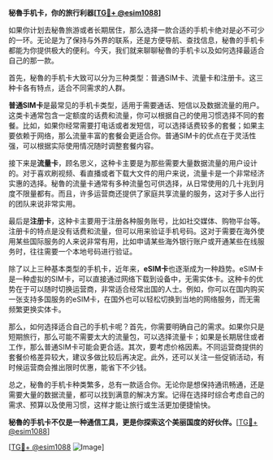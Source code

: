 **秘魯手机卡，你的旅行利器[[TG💪+ @esim1088](https://t.me/s/esim1088)]**

如果你计划去秘魯旅游或者长期居住，那么选择一款合适的手机卡绝对是必不可少的一环。无论是为了保持与外界的联系，还是方便导航、查找信息，秘魯的手机卡都能为你提供极大的便利。今天，我们就来聊聊秘魯的手机卡以及如何选择最适合自己的那一款。

首先，秘魯的手机卡大致可以分为三种类型：普通SIM卡、流量卡和注册卡。这三种卡各有特点，适合不同需求的人群。

**普通SIM卡**是最常见的手机卡类型，适用于需要通话、短信以及数据流量的用户。这类卡通常包含一定额度的话费和流量，你可以根据自己的使用习惯选择不同的套餐。比如，如果你经常需要打电话或者发短信，可以选择话费较多的套餐；如果主要依赖于网络，那么流量丰富的套餐会更适合你。普通SIM卡的优点在于灵活性强，可以根据实际使用情况随时调整套餐内容。

接下来是**流量卡**，顾名思义，这种卡主要是为那些需要大量数据流量的用户设计的。对于喜欢刷视频、看直播或者下载大文件的用户来说，流量卡是一个非常经济实惠的选择。秘魯的流量卡通常有多种流量包可供选择，从日常使用的几十兆到月度不限量都有。而且，许多运营商还提供了家庭共享流量的服务，这对于多人出行的团队来说非常实用。

最后是**注册卡**，这种卡主要用于注册各种服务账号，比如社交媒体、购物平台等。注册卡的特点是没有话费和流量，但可以用来验证手机号码。这对于需要在海外使用某些国际服务的人来说非常有用，比如申请某些海外银行账户或开通某些在线服务时，往往需要一个本地号码进行验证。

除了以上三种基本类型的手机卡，近年来，**eSIM卡**也逐渐成为一种趋势。eSIM卡是一种虚拟的SIM卡，可以直接通过网络下载到设备中，无需实体卡。这种卡的优势在于可以随时切换运营商，非常适合经常出国的人士。例如，你可以在国内购买一张支持多国服务的eSIM卡，在国外也可以轻松切换到当地的网络服务，而无需频繁更换实体卡。

那么，如何选择适合自己的手机卡呢？首先，你需要明确自己的需求。如果你只是短期旅行，那么可能不需要太大的流量包，可以选择流量卡；如果是长期居住或者工作，那么普通SIM卡可能会更合适。其次，要考虑价格因素。不同运营商提供的套餐价格差异较大，建议多做比较后再决定。此外，还可以关注一些促销活动，有时候运营商会推出限时优惠，能省下不少钱。

总之，秘魯的手机卡种类繁多，总有一款适合你。无论你是想保持通讯畅通，还是需要大量的数据流量，都可以找到满意的解决方案。记得在选择时综合考虑自己的需求、预算以及使用习惯，这样才能让旅行或生活更加便捷愉快。

**秘魯的手机卡不仅是一种通信工具，更是你探索这个美丽国度的好伙伴。**[[TG💪+ @esim1088](https://t.me/s/esim1088)]

[[TG💪+ @esim1088](https://t.me/s/esim1088) ![Image](https://i.postimg.cc/4NQfJmqS/Snipaste-2025-05-13-00-14-12.png)]